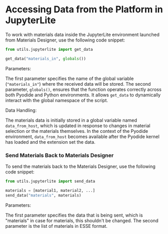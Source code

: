 # Accessing Data from the Platform in JupyterLite

To work with materials data inside the JupyterLite environment launched from Materials Designer, use the following code snippet:


```python
from utils.jupyterlite import get_data

get_data("materials_in", globals())
```

Parameters:

The first parameter specifies the name of the global variable (`"materials_in"`) where the received data will be stored.
The second parameter, `globals()`, ensures that the function operates correctly across both Pyodide and Python environments. It allows `get_data` to dynamically interact with the global namespace of the script.

Data Handling:

The materials data is initially stored in a global variable named `data_from_host`, which is updated in response to changes in material selection or the materials themselves.
In the context of the Pyodide environment, `data_from_host` becomes available after the Pyodide kernel has loaded and the extension set the data.

### Send Materials Back to Materials Designer

To send the materials back to the Materials Designer, use the following code snippet:

```python
from utils.jupyterlite import send_data

materials = [material1, material2, ...]
send_data("materials", materials)
```

Parameters:

The first parameter specifies the data that is being sent, which is "materials" in case for materials, this shouldn't be changed. The second parameter is the list of materials in ESSE format.
